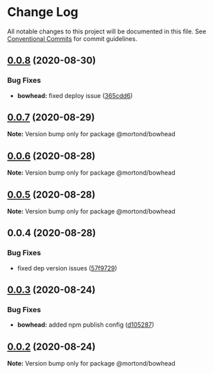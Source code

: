 # Change Log

All notable changes to this project will be documented in this file.
See [Conventional Commits](https://conventionalcommits.org) for commit guidelines.

## [0.0.8](https://github.com/daithimorton/bowhead/compare/@mortond/bowhead@0.0.7...@mortond/bowhead@0.0.8) (2020-08-30)


### Bug Fixes

* **bowhead:** fixed deploy issue ([365cdd6](https://github.com/daithimorton/bowhead/commit/365cdd612c88aad57dc31d87f0fbab330047a732))





## [0.0.7](https://github.com/daithimorton/bowhead/compare/@mortond/bowhead@0.0.6...@mortond/bowhead@0.0.7) (2020-08-29)

**Note:** Version bump only for package @mortond/bowhead





## [0.0.6](https://github.com/daithimorton/bowhead/compare/@mortond/bowhead@0.0.5...@mortond/bowhead@0.0.6) (2020-08-28)

**Note:** Version bump only for package @mortond/bowhead





## [0.0.5](https://github.com/daithimorton/bowhead/compare/@mortond/bowhead@0.0.4...@mortond/bowhead@0.0.5) (2020-08-28)

**Note:** Version bump only for package @mortond/bowhead





## 0.0.4 (2020-08-28)


### Bug Fixes

* fixed dep version issues ([57f9729](https://github.com/daithimorton/bowhead/commit/57f97294af9b96bb4ba01b5ce328baa2665ae32a))





## [0.0.3](https://github.com/daithimorton/bowhead/compare/@mortond/bowhead@0.0.2...@mortond/bowhead@0.0.3) (2020-08-24)


### Bug Fixes

* **bowhead:** added npm publish config ([d105287](https://github.com/daithimorton/bowhead/commit/d105287c2e15d17e1e78bd5f7e46fb9bec271d16))





## [0.0.2](https://github.com/daithimorton/bowhead/compare/@mortond/bowhead@0.2.19...@mortond/bowhead@0.0.2) (2020-08-24)

**Note:** Version bump only for package @mortond/bowhead

